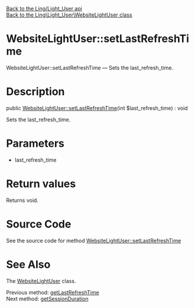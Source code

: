 [Back to the Ling/Light_User api](https://github.com/lingtalfi/Light_User/blob/master/doc/api/Ling/Light_User.md)<br>
[Back to the Ling\Light_User\WebsiteLightUser class](https://github.com/lingtalfi/Light_User/blob/master/doc/api/Ling/Light_User/WebsiteLightUser.md)


WebsiteLightUser::setLastRefreshTime
================



WebsiteLightUser::setLastRefreshTime — Sets the last_refresh_time.




Description
================


public [WebsiteLightUser::setLastRefreshTime](https://github.com/lingtalfi/Light_User/blob/master/doc/api/Ling/Light_User/WebsiteLightUser/setLastRefreshTime.md)(int $last_refresh_time) : void




Sets the last_refresh_time.




Parameters
================


- last_refresh_time

    


Return values
================

Returns void.








Source Code
===========
See the source code for method [WebsiteLightUser::setLastRefreshTime](https://github.com/lingtalfi/Light_User/blob/master/WebsiteLightUser.php#L348-L351)


See Also
================

The [WebsiteLightUser](https://github.com/lingtalfi/Light_User/blob/master/doc/api/Ling/Light_User/WebsiteLightUser.md) class.

Previous method: [getLastRefreshTime](https://github.com/lingtalfi/Light_User/blob/master/doc/api/Ling/Light_User/WebsiteLightUser/getLastRefreshTime.md)<br>Next method: [getSessionDuration](https://github.com/lingtalfi/Light_User/blob/master/doc/api/Ling/Light_User/WebsiteLightUser/getSessionDuration.md)<br>

